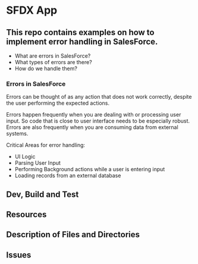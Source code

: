 # SFDX  App
## This repo contains examples on how to implement error handling in SalesForce.
- What are errors in SalesForce?
- What types of errors are there?
- How do we handle them?
  
### Errors in SalesForce
Errors can be thought of as any action that does not work correctly, despite the user performing the expected actions.

Errors happen frequently when you are dealing with or processing user input. So code that is close to user interface needs to be especially robust. Errors are also frequently when you are consuming data from external systems. 

Critical Areas for error handling:
- UI Logic
- Parsing User Input
- Performing Background actions while a user is entering input
- Loading records from an external database


## Dev, Build and Test


## Resources


## Description of Files and Directories


## Issues


